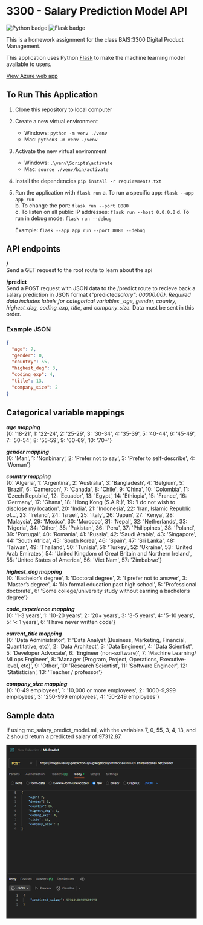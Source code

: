 # 3300 - Salary Prediction Model API

![Python badge](https://img.shields.io/static/v1?message=python&logo=python&labelColor=5c5c5c&color=3776AB&logoColor=white&label=%20&style=for-the-badge) ![Flask badge](https://img.shields.io/static/v1?message=Flask&logo=Flask&labelColor=5c5c5c&color=000000&logoColor=white&label=%20&style=for-the-badge)

This is a homework assignment for the class BAIS:3300 Digital Product Management.

This application uses Python [Flask](https://flask.palletsprojects.com/en/3.0.x/) to make the machine learning model available to users.

[View Azure web app](https://mnges-salary-prediction-api-g9eqe6c9aphrhmcc.eastus-01.azurewebsites.net/)

## To Run This Application

1. Clone this repository to local computer

2. Create a new virtual environment

   - Windows: `python -m venv ./venv`
   - Mac: `python3 -m venv ./venv`

3. Activate the new virtual environment

   - Windows: `.\venv\Scripts\activate`
   - Mac: `source ./venv/bin/activate`

4. Install the dependencies `pip install -r requirements.txt`

5. Run the application with `flask run`
   a. To run a specific app: `flask --app app run`  
   b. To change the port: `flask run --port 8080`  
   c. To listen on all public IP addresses: `flask run --host 0.0.0.0`
   d. To run in debug mode: `flask run --debug`

   Example: `flask --app app run --port 8080 --debug `

## API endpoints

**/**  
Send a GET request to the root route to learn about the api

**/predict**  
Send a POST request with JSON data to the /predict route to recieve back a salary prediction in JSON format {"predicted*salary": 00000.00}. Required data includes labels for categorical variables \_age, gender, country, highest_deg, coding_exp, title*, and _company_size_. Data must be sent in this order.

### Example JSON

```json
{
  "age": 7,
  "gender": 0,
  "country": 55,
  "highest_deg": 3,
  "coding_exp": 4,
  "title": 13,
  "company_size": 2
}
```

## Categorical variable mappings

**_age mapping_**  
{0: '18-21', 1: '22-24', 2: '25-29', 3: '30-34', 4: '35-39', 5: '40-44', 6: '45-49', 7: '50-54', 8: '55-59', 9: '60-69', 10: '70+'}

**_gender mapping_**  
{0: 'Man', 1: 'Nonbinary', 2: 'Prefer not to say', 3: 'Prefer to self-describe', 4: 'Woman'}

**_country mapping_**  
{0: 'Algeria', 1: 'Argentina', 2: 'Australia', 3: 'Bangladesh', 4: 'Belgium', 5: 'Brazil', 6: 'Cameroon', 7: 'Canada', 8: 'Chile', 9: 'China', 10: 'Colombia', 11: 'Czech Republic', 12: 'Ecuador', 13: 'Egypt', 14: 'Ethiopia', 15: 'France', 16: 'Germany', 17: 'Ghana', 18: 'Hong Kong (S.A.R.)', 19: 'I do not wish to disclose my location', 20: 'India', 21: 'Indonesia', 22: 'Iran, Islamic Republic of...', 23: 'Ireland', 24: 'Israel', 25: 'Italy', 26: 'Japan', 27: 'Kenya', 28: 'Malaysia', 29: 'Mexico', 30: 'Morocco', 31: 'Nepal', 32: 'Netherlands', 33: 'Nigeria', 34: 'Other', 35: 'Pakistan', 36: 'Peru', 37: 'Philippines', 38: 'Poland', 39: 'Portugal', 40: 'Romania', 41: 'Russia', 42: 'Saudi Arabia', 43: 'Singapore', 44: 'South Africa', 45: 'South Korea', 46: 'Spain', 47: 'Sri Lanka', 48: 'Taiwan', 49: 'Thailand', 50: 'Tunisia', 51: 'Turkey', 52: 'Ukraine', 53: 'United Arab Emirates', 54: 'United Kingdom of Great Britain and Northern Ireland', 55: 'United States of America', 56: 'Viet Nam', 57: 'Zimbabwe'}

**_highest_deg mapping_**  
{0: 'Bachelor’s degree', 1: 'Doctoral degree', 2: 'I prefer not to answer', 3: 'Master’s degree', 4: 'No formal education past high school', 5: 'Professional doctorate', 6: 'Some college/university study without earning a bachelor’s degree'}

**_code_experience mapping_**  
{0: '1-3 years', 1: '10-20 years', 2: '20+ years', 3: '3-5 years', 4: '5-10 years', 5: '< 1 years', 6: 'I have never written code'}

**_current_title mapping_**  
{0: 'Data Administrator', 1: 'Data Analyst (Business, Marketing, Financial, Quantitative, etc)', 2: 'Data Architect', 3: 'Data Engineer', 4: 'Data Scientist', 5: 'Developer Advocate', 6: 'Engineer (non-software)', 7: 'Machine Learning/ MLops Engineer', 8: 'Manager (Program, Project, Operations, Executive-level, etc)', 9: 'Other', 10: 'Research Scientist', 11: 'Software Engineer', 12: 'Statistician', 13: 'Teacher / professor'}

**_company_size mapping_**  
{0: '0-49 employees', 1: '10,000 or more employees', 2: '1000-9,999 employees', 3: '250-999 employees', 4: '50-249 employees'}

## Sample data

If using mc_salary_predict_model.ml, with the variables 7, 0, 55, 3, 4, 13, and 2 should return a predicted salary of 97312.87.

![Postman screenshot](postman_test.png)
